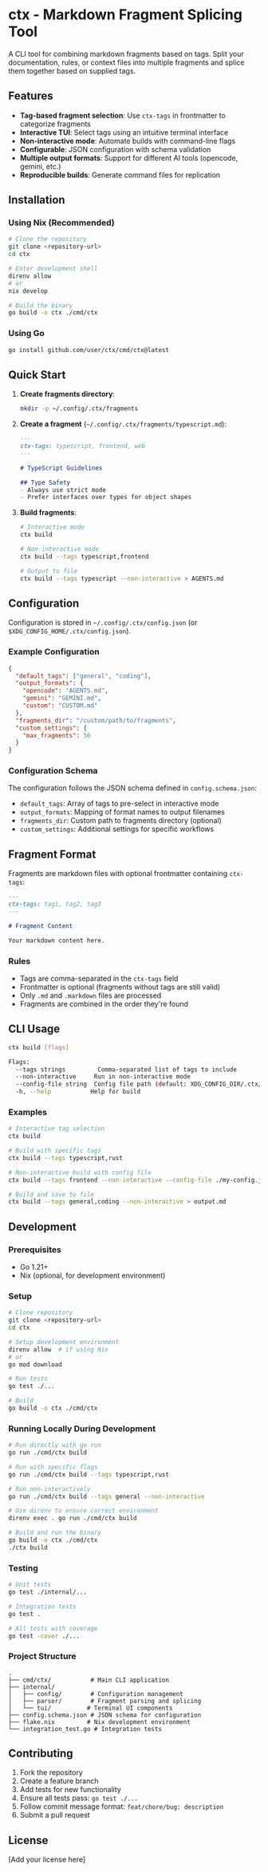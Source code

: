 # ctx - Markdown Fragment Splicing Tool

A CLI tool for combining markdown fragments based on tags. Split your documentation, rules, or context files into multiple fragments and splice them together based on supplied tags.

## Features

- **Tag-based fragment selection**: Use `ctx-tags` in frontmatter to categorize fragments
- **Interactive TUI**: Select tags using an intuitive terminal interface
- **Non-interactive mode**: Automate builds with command-line flags
- **Configurable**: JSON configuration with schema validation
- **Multiple output formats**: Support for different AI tools (opencode, gemini, etc.)
- **Reproducible builds**: Generate command files for replication

## Installation

### Using Nix (Recommended)

```bash
# Clone the repository
git clone <repository-url>
cd ctx

# Enter development shell
direnv allow
# or
nix develop

# Build the binary
go build -o ctx ./cmd/ctx
```

### Using Go

```bash
go install github.com/user/ctx/cmd/ctx@latest
```

## Quick Start

1. **Create fragments directory**:
   ```bash
   mkdir -p ~/.config/.ctx/fragments
   ```

2. **Create a fragment** (`~/.config/.ctx/fragments/typescript.md`):
   ```markdown
   ---
   ctx-tags: typescript, frontend, web
   ---

   # TypeScript Guidelines

   ## Type Safety
   - Always use strict mode
   - Prefer interfaces over types for object shapes
   ```

3. **Build fragments**:
   ```bash
   # Interactive mode
   ctx build

   # Non-interactive mode
   ctx build --tags typescript,frontend

   # Output to file
   ctx build --tags typescript --non-interactive > AGENTS.md
   ```

## Configuration

Configuration is stored in `~/.config/.ctx/config.json` (or `$XDG_CONFIG_HOME/.ctx/config.json`).

### Example Configuration

```json
{
  "default_tags": ["general", "coding"],
  "output_formats": {
    "opencode": "AGENTS.md",
    "gemini": "GEMINI.md",
    "custom": "CUSTOM.md"
  },
  "fragments_dir": "/custom/path/to/fragments",
  "custom_settings": {
    "max_fragments": 50
  }
}
```

### Configuration Schema

The configuration follows the JSON schema defined in `config.schema.json`:

- `default_tags`: Array of tags to pre-select in interactive mode
- `output_formats`: Mapping of format names to output filenames
- `fragments_dir`: Custom path to fragments directory (optional)
- `custom_settings`: Additional settings for specific workflows

## Fragment Format

Fragments are markdown files with optional frontmatter containing `ctx-tags`:

```markdown
---
ctx-tags: tag1, tag2, tag3
---

# Fragment Content

Your markdown content here.
```

### Rules

- Tags are comma-separated in the `ctx-tags` field
- Frontmatter is optional (fragments without tags are still valid)
- Only `.md` and `.markdown` files are processed
- Fragments are combined in the order they're found

## CLI Usage

```bash
ctx build [flags]

Flags:
  --tags strings         Comma-separated list of tags to include
  --non-interactive     Run in non-interactive mode
  --config-file string  Config file path (default: XDG_CONFIG_DIR/.ctx/config.json)
  -h, --help           Help for build
```

### Examples

```bash
# Interactive tag selection
ctx build

# Build with specific tags
ctx build --tags typescript,rust

# Non-interactive build with config file
ctx build --tags frontend --non-interactive --config-file ./my-config.json

# Build and save to file
ctx build --tags general,coding --non-interactive > output.md
```

## Development

### Prerequisites

- Go 1.21+
- Nix (optional, for development environment)

### Setup

```bash
# Clone repository
git clone <repository-url>
cd ctx

# Setup development environment
direnv allow  # if using Nix
# or
go mod download

# Run tests
go test ./...

# Build
go build -o ctx ./cmd/ctx
```

### Running Locally During Development

```bash
# Run directly with go run
go run ./cmd/ctx build

# Run with specific flags
go run ./cmd/ctx build --tags typescript,rust

# Run non-interactively
go run ./cmd/ctx build --tags general --non-interactive

# Use direnv to ensure correct environment
direnv exec . go run ./cmd/ctx build

# Build and run the binary
go build -o ctx ./cmd/ctx
./ctx build
```

### Testing

```bash
# Unit tests
go test ./internal/...

# Integration tests
go test .

# All tests with coverage
go test -cover ./...
```

### Project Structure

```
.
├── cmd/ctx/           # Main CLI application
├── internal/
│   ├── config/        # Configuration management
│   ├── parser/        # Fragment parsing and splicing
│   └── tui/          # Terminal UI components
├── config.schema.json # JSON schema for configuration
├── flake.nix         # Nix development environment
└── integration_test.go # Integration tests
```

## Contributing

1. Fork the repository
2. Create a feature branch
3. Add tests for new functionality
4. Ensure all tests pass: `go test ./...`
5. Follow commit message format: `feat/chore/bug: description`
6. Submit a pull request

## License

[Add your license here]